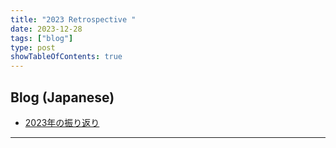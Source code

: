 ```yaml
---
title: "2023 Retrospective "
date: 2023-12-28
tags: ["blog"]
type: post
showTableOfContents: true
---
```


## Blog (Japanese)
- [2023年の振り返り](https://scgajge12.hatenablog.com/entry/2023_year)

---
